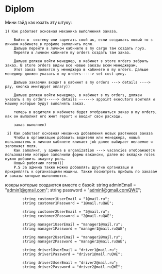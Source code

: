 # Diplom
Мини гайд как юзать эту штуку:
    
    1) Как работает основная механика выполнения заказа.
        
        Войти в  систему или зарегать свой ак, если создавать новый то в личном кабинете в профиле заполнить поля.
        Дальше перейти в личном кабинете в my cargo там создать груз.
        Перейти в личном кабинете my orders создать там заказ.
        
        Дальше должен войти менеджер, в кабинет в store orders забрать заказ. В store orders видны все новые заказы всем менеджерам.
        Этот заказ появится у менеджера в кабинете в my orders. Дальше менеджер должен указать в my orders-----> set cost цену.
        
        Дальше заказчик входит в кабинет в my orders ---> details ----> pay, кнопка имитирует оплату))
        
        Дальше должен войти менеджер, в кабинет в my orders, должен указать в my orders-----> details ------> appoint executors воителя и машину которые будут выполнять заказ.
        
        теперь в водителя в кабинете будет отображаться заказ в my orders, как он выполнит его жмет report и вводит свои расходы.
        
        заказ выполнен)
        
     2) Как работает основная механика добавления новых раотников заказа        
        Чтобы в организацию добавить водителя или менеджера, новый пользователь в личном кабинете кликает job далее выбирает желаемое и заполняет поля.
        Как заполнит, у админа в organization ---> vacancies отображаются пользователи которые заполнили формы вакансии, далее во вкладке roles нужно добавить акаунту роль.
        Новый работник готов)))
        P.S За админа также можно добавлять другие организаци и прикреплять к организациям машины. Также посмотреть прибыль по заказам и заказы которые выполняются.

юзеры которые создаются вместе с базой:
            string adminEmail = "admin1@gmail.com";
            string password = "admin1@gmail.comQWE";

            string customer1UserEmail = "1@mail.ru";
            string customer1Password = "1@mail.ruQWE";

            string customer2UserEmail = "2@mail.ru";
            string customer2Password = "2@mail.ruQWE";

            string manager1UserEmail = "manager1@mail.ru";
            string manager1Password = "manager1@mail.ruQWE";

            string manager2UserEmail = "manager2@mail.ru";
            string manager2Password = "manager2@mail.ruQWE";

            string driver1UserEmail = "driver1@mail.ru";
            string driver1Password = "driver1@mail.ruQWE";

            string driver2UserEmail = "driver2@mail.ru";
            string driver2Password = "driver2@mail.ruQWE";
